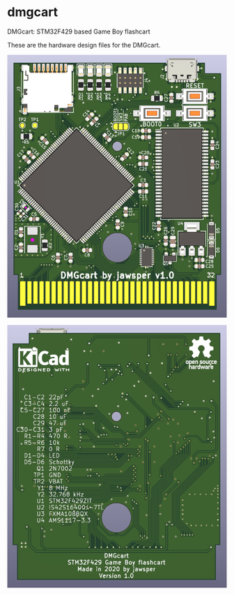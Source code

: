 # dmgcart
DMGcart: STM32F429 based Game Boy flashcart

These are the hardware design files for the DMGcart.

![Board front](renders/dmgcart-front.png)

![Board read](renders/dmgcart-rear.png)
